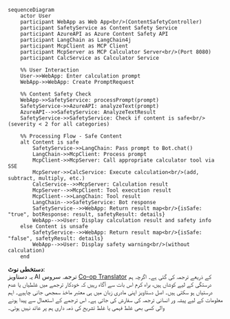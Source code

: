 <!--
CO_OP_TRANSLATOR_METADATA:
{
  "original_hash": "0eaf9f1f29c86311674013505e9202f3",
  "translation_date": "2025-07-13T23:22:24+00:00",
  "source_file": "04-PracticalImplementation/samples/java/containerapp/src/main/resources/static/images/sequence-diagram.md",
  "language_code": "ur"
}
-->
```mermaid
sequenceDiagram
    actor User
    participant WebApp as Web App<br/>(ContentSafetyController)
    participant SafetyService as Content Safety Service
    participant AzureAPI as Azure Content Safety API
    participant LangChain as LangChain4j
    participant McpClient as MCP Client
    participant McpServer as MCP Calculator Server<br/>(Port 8080)
    participant CalcService as Calculator Service

    %% User Interaction
    User->>WebApp: Enter calculation prompt
    WebApp->>WebApp: Create PromptRequest

    %% Content Safety Check
    WebApp->>SafetyService: processPrompt(prompt)
    SafetyService->>AzureAPI: analyzeText(prompt)
    AzureAPI-->>SafetyService: AnalyzeTextResult
    SafetyService->>SafetyService: Check if content is safe<br/>(severity < 2 for all categories)

    %% Processing Flow - Safe Content
    alt Content is safe
        SafetyService->>LangChain: Pass prompt to Bot.chat()
        LangChain->>McpClient: Process prompt
        McpClient->>McpServer: Call appropriate calculator tool via SSE
        McpServer->>CalcService: Execute calculation<br/>(add, subtract, multiply, etc.)
        CalcService-->>McpServer: Calculation result
        McpServer-->>McpClient: Tool execution result
        McpClient-->>LangChain: Tool result
        LangChain-->>SafetyService: Bot response
        SafetyService-->>WebApp: Return result map<br/>{isSafe: "true", botResponse: result, safetyResult: details}
        WebApp-->>User: Display calculation result and safety info
    else Content is unsafe
        SafetyService-->>WebApp: Return result map<br/>{isSafe: "false", safetyResult: details}
        WebApp-->>User: Display safety warning<br/>(without calculation)
    end
```

**دستخطی نوٹ**:  
یہ دستاویز AI ترجمہ سروس [Co-op Translator](https://github.com/Azure/co-op-translator) کے ذریعے ترجمہ کی گئی ہے۔ اگرچہ ہم درستگی کے لیے کوشاں ہیں، براہ کرم اس بات سے آگاہ رہیں کہ خودکار ترجمے میں غلطیاں یا عدم درستیاں ہو سکتی ہیں۔ اصل دستاویز اپنی مادری زبان میں ہی معتبر ماخذ سمجھی جانی چاہیے۔ اہم معلومات کے لیے پیشہ ور انسانی ترجمہ کی سفارش کی جاتی ہے۔ اس ترجمے کے استعمال سے پیدا ہونے والی کسی بھی غلط فہمی یا غلط تشریح کی ذمہ داری ہم پر عائد نہیں ہوتی۔